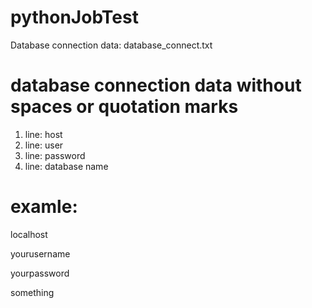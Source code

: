 # pythonJobTest

Database connection data: database_connect.txt
# database connection data without spaces or quotation marks     
1. line: host                         
2. line: user                         
3. line: password                     
4. line: database name
            
# examle:
localhost

yourusername 

yourpassword

something
